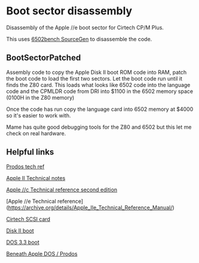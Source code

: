 # Boot sector disassembly
Disassembly of the Apple //e boot sector for Cirtech CP/M Plus.

This uses [6502bench SourceGen](https://6502bench.com/) to disassemble the code.

## BootSectorPatched
Assembly code to copy the Apple Disk II boot ROM code into RAM, patch the boot code to load the first two sectors. Let the boot code run until it finds the Z80 card. This loads what looks like 6502 code into the language code and the CPMLDR code from DRI into $1100 in the 6502 memory space (0100H in the Z80 memory)

Once the code has run copy the language card into 6502 memory at $4000 so it's easier to work with.

Mame has quite good debugging tools for the Z80 and 6502 but this let me check on real hardware.

## Helpful links

[Prodos tech ref](https://prodos8.com/docs/techref/adding-routines-to-prodos/)

[Apple II Technical notes](https://www.1000bit.it/support/manuali/apple/technotes/tn.0.html)

[Apple //c Technical reference second edition](https://archive.org/details/AppleIIcTechnicalReference2ndEd/page/n241/mode/2up)

[Apple //e Technical reference] (https://archive.org/details/Apple_IIe_Technical_Reference_Manual/)

[Cirtech SCSI card](https://www.whatisthe2gs.apple2.org.za/files/CirtechSCSICard/Manual/Cirtech_SCSI_Interface_Card-Manual.pdf)

[Disk II boot](https://6502disassembly.com/a2-rom/C600ROM.html)

[DOS 3.3 boot](https://6502disassembly.com/a2-rom/BOOT1.html)

[Beneath Apple DOS / Prodos](https://archive.org/details/beneath-apple-dos-prodos-2020)